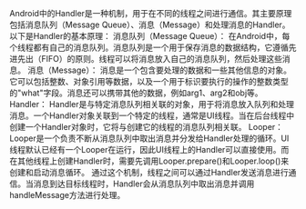Android中的Handler是一种机制，用于在不同的线程之间进行通信。其主要原理包括消息队列（Message Queue）、消息（Message）和处理消息的Handler。以下是Handler的基本原理：
消息队列（Message Queue）： 在Android中，每个线程都有自己的消息队列。消息队列是一个用于保存消息的数据结构，它遵循先进先出（FIFO）的原则。线程可以将消息放入自己的消息队列，然后处理这些消息。
消息（Message）： 消息是一个包含要处理的数据和一些其他信息的对象。它可以包括整数、对象引用等数据，以及一个用于标识要执行的操作的整数类型的"what"字段。消息还可以携带其他的数据，例如arg1、arg2和obj等。
Handler： Handler是与特定消息队列相关联的对象，用于将消息放入队列和处理消息。一个Handler对象关联到一个特定的线程，通常是UI线程。当在后台线程中创建一个Handler对象时，它将与创建它的线程的消息队列相关联。
Looper： Looper是一个负责不断从消息队列中取出消息并分发给Handler处理的循环。UI线程默认已经有一个Looper在运行，因此UI线程上的Handler可以直接使用。而在其他线程上创建Handler时，需要先调用Looper.prepare()和Looper.loop()来创建和启动消息循环。
通过这个机制，线程之间可以通过Handler发送消息进行通信。当消息到达目标线程时，Handler会从消息队列中取出消息并调用handleMessage方法进行处理。

